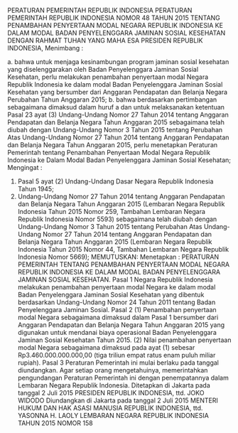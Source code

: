  PERATURAN PEMERINTAH REPUBLIK INDONESIA PERATURAN PEMERINTAH REPUBLIK INDONESIA NOMOR 48 TAHUN 2015 TENTANG PENAMBAHAN PENYERTAAN MODAL NEGARA REPUBLIK INDONESIA KE DALAM MODAL BADAN PENYELENGGARA JAMINAN SOSIAL KESEHATAN
DENGAN RAHMAT TUHAN YANG MAHA ESA PRESIDEN REPUBLIK INDONESIA,
Menimbang :

a. bahwa untuk menjaga kesinambungan program jaminan sosial kesehatan yang diselenggarakan oleh Badan Penyelenggara Jaminan Sosial Kesehatan, perlu melakukan penambahan penyertaan modal Negara Republik Indonesia ke dalam modal Badan Penyelenggara Jaminan Sosial Kesehatan yang bersumber dari Anggaran Pendapatan dan Belanja Negara Perubahan Tahun Anggaran 2015;
b. bahwa berdasarkan pertimbangan sebagaimana dimaksud dalam huruf a dan untuk melaksanakan ketentuan Pasal 23 ayat (3) Undang-Undang Nomor 27 Tahun 2014 tentang Anggaran Pendapatan dan Belanja Negara Tahun Anggaran 2015 sebagaimana telah diubah dengan Undang-Undang Nomor 3 Tahun 2015 tentang Perubahan Atas Undang-Undang Nomor 27 Tahun 2014 tentang Anggaran Pendapatan dan Belanja Negara Tahun Anggaran 2015, perlu menetapkan Peraturan Pemerintah tentang Penambahan Penyertaan Modal Negara Republik Indonesia ke Dalam Modal Badan Penyelenggara Jaminan Sosial Kesehatan;
Mengingat :

1. Pasal 5 ayat (2) Undang-Undang Dasar Negara Republik Indonesia Tahun 1945;
2. Undang-Undang Nomor 27 Tahun 2014 tentang Anggaran Pendapatan dan Belanja Negara Tahun Anggaran 2015 (Lembaran Negara Republik Indonesia Tahun 2015 Nomor 259, Tambahan Lembaran Negara Republik Indonesia Nomor 5593) sebagaimana telah diubah dengan Undang-Undang Nomor 3 Tahun 2015 tentang Perubahan Atas Undang-Undang Nomor 27 Tahun 2014 tentang Anggaran Pendapatan dan Belanja Negara Tahun Anggaran 2015 (Lembaran Negara Republik Indonesia Tahun 2015 Nomor 44, Tambahan Lembaran Negara Republik Indonesia Nomor 5669);
MEMUTUSKAN:
 Menetapkan : PERATURAN PEMERINTAH TENTANG PENAMBAHAN PENYERTAAN MODAL NEGARA REPUBLIK INDONESIA KE DALAM MODAL BADAN PENYELENGGARA JAMINAN SOSIAL KESEHATAN.
Pasal 1
Negara Republik Indonesia melakukan penambahan penyertaan modal Negara ke dalam modal Badan Penyelenggara Jaminan Sosial Kesehatan yang dibentuk berdasarkan Undang-Undang Nomor 24 Tahun 2011 tentang Badan Penyelenggara Jaminan Sosial.
Pasal 2
(1) Penambahan penyertaan modal Negara sebagaimana dimaksud dalam Pasal 1 bersumber dari Anggaran Pendapatan dan Belanja Negara Tahun Anggaran 2015 yang digunakan untuk mendanai biaya operasional Badan Penyelenggara Jaminan Sosial Kesehatan Tahun 2015.
(2) Nilai penambahan penyertaan modal Negara sebagaimana dimaksud pada ayat (1) sebesar Rp3.460.000.000.000,00 (tiga triliun empat ratus enam puluh miliar rupiah).
Pasal 3
Peraturan Pemerintah ini mulai berlaku pada tanggal diundangkan.
Agar setiap orang mengetahuinya, memerintahkan pengundangan Peraturan Pemerintah ini dengan penempatannya dalam Lembaran Negara Republik Indonesia. Ditetapkan di Jakarta pada tanggal 2 Juli 2015 PRESIDEN REPUBLIK INDONESIA, ttd. JOKO WIDODO Diundangkan di Jakarta pada tanggal 2 Juli 2015 MENTERI HUKUM DAN HAK ASASI MANUSIA REPUBLIK INDONESIA, ttd. YASONNA H. LAOLY LEMBARAN NEGARA REPUBLIK INDONESIA TAHUN 2015 NOMOR 158